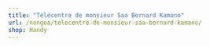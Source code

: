 ```yaml
---
title: "Télécentre de monsieur Saa Bernard Kamano"
url: /nongoa/telecentre-de-monsieur-saa-bernard-kamano/
shop: Handy
---
```

